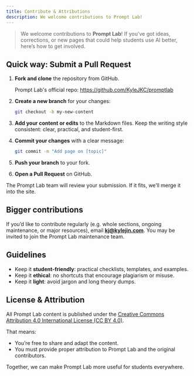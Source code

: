 ```yaml
---
title: Contribute & Attributions
description: We welcome contributions to Prompt Lab!
---
```


> We welcome contributions to **Prompt Lab**! If you’ve got ideas, corrections, or new pages that could help students use AI better, here’s how to get involved.

## Quick way: Submit a Pull Request

1. **Fork and clone** the repository from GitHub.

   Prompt Lab's official repo: https://github.com/KyleJKC/promptlab

2. **Create a new branch** for your changes:

   ```bash
   git checkout -b my-new-content
   ```
3. **Add your content or edits** to the Markdown files. Keep the writing style consistent: clear, practical, and student-first.
4. **Commit your changes** with a clear message:

   ```bash
   git commit -m "Add page on [topic]"
   ```
5. **Push your branch** to your fork.
6. **Open a Pull Request** on GitHub.

The Prompt Lab team will review your submission. If it fits, we’ll merge it into the site.

## Bigger contributions

If you’d like to contribute regularly (e.g. whole sections, ongoing maintenance, or major resources), email **[kj@kylejin.com](mailto:kj@kylejin.com)**. You may be invited to join the Prompt Lab maintenance team.

## Guidelines

* Keep it **student-friendly**: practical checklists, templates, and examples.
* Keep it **ethical**: no shortcuts that encourage plagiarism or misuse.
* Keep it **light**: avoid jargon and long theory dumps.

## License & Attribution

All Prompt Lab content is published under the [Creative Commons Attribution 4.0 International License (CC BY 4.0)](https://creativecommons.org/licenses/by/4.0/).

That means:

* You’re free to share and adapt the content.
* You must provide proper attribution to Prompt Lab and the original contributors.

Together, we can make Prompt Lab more useful for students everywhere.
